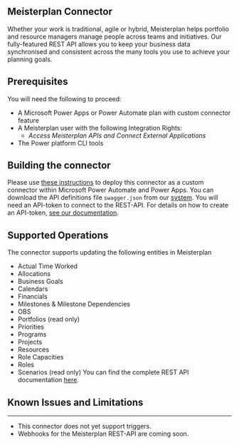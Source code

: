 ## Meisterplan Connector

Whether your work is traditional, agile or hybrid, Meisterplan helps portfolio and resource managers manage people across teams and initiatives. Our fully-featured REST API allows you to keep your business data synchronised and consistent across the many tools you use to achieve your planning goals.

## Prerequisites
You will need the following to proceed:
* A Microsoft Power Apps or Power Automate plan with custom connector feature
* A Meisterplan user with the following Integration Rights:
  * *Access Meisterplan APIs and Connect External Applications*
* The Power platform CLI tools

## Building the connector

Please use [these instructions](https://docs.microsoft.com/en-us/connectors/custom-connectors/paconn-cli) to deploy this connector as a custom connector within Microsoft Power Automate and Power Apps.
You can download the API definitions file `swagger.json` from our [system](https://api.us.meisterplan.com/swagger.json).
You will need an API-token to connect to the REST-API. For details on how to create an API-token, [see our documentation](https://help.meisterplan.com/hc/en-us/articles/360028700752-REST-API-Manage-API-Tokens).


## Supported Operations
The connector supports updating the following entities in Meisterplan
- Actual Time Worked
- Allocations
- Business Goals
- Calendars
- Financials
- Milestones & Milestone Dependencies
- OBS
- Portfolios (read only)
- Priorities
- Programs
- Projects
- Resources
- Role Capacities
- Roles
- Scenarios (read only)
You can find the complete REST API documentation [here](https://api.us.meisterplan.com/).

## Known Issues and Limitations
---
* This connector does not yet support triggers.
* Webhooks for the Meisterplan REST-API are coming soon.
